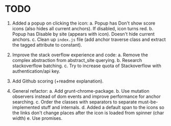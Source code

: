 # TODO #

1. Added a popup on clicking the icon:
 a. Popup has Don't show score icons (also hides all current anchors). If disabled, icon turns red.
 b. Popup has Disable by site (appears with icon). Doesn't hide current anchors.
 c. Clean up `index.js` file (add anchor traverse class and extract the tagged attribute to constant).

2. Improve the stack overflow experience and code:
 a. Remove the complex abstraction from abstract_site querying.
 b. Research stackoverflow batching.
 c. Try to increase quota of Stackoverflow with authentication/api key.

3. Add Github scoring (+readme explanation).

4. General refactor:
 a. Add grunt-chrome-package.
 b. Use mutation observers instead of dom events and improve performance for anchor searching.
 c. Order the classes with separators to separate must-be-implemented stuff and internals.
 d. Added a default span to the icons so the links don't change places after the icon is loaded from spinner (char width)
 e. Use promises.

